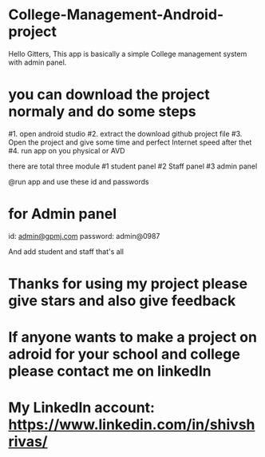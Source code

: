 # College-Management-Android-project
Hello Gitters, This app is basically a simple College management system with admin panel.
# you can download the project normaly and do some steps
  #1. open android studio
  #2. extract the download github project file
  #3. Open the project and give some time and perfect Internet speed
  after thet 
  #4. run app on you physical or AVD
  
  there are total three module 
    #1 student panel
    #2 Staff panel
    #3 admin panel

@run app and use these id and passwords

# for Admin panel 
  id: admin@gpmj.com
  password: admin@0987
 
 And add student and staff that's all
 
 # Thanks for using my project please give stars and also give feedback 
 # If anyone wants to make a project on adroid for your school and college please contact me on linkedIn
 # My LinkedIn account: https://www.linkedin.com/in/shivshrivas/
